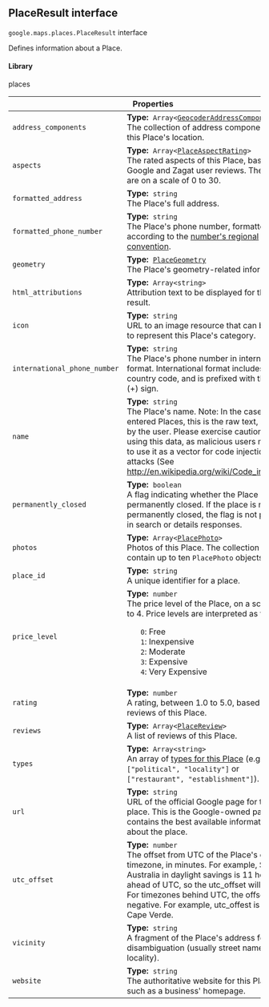 <h2 id="PlaceResult"> PlaceResult interface </h2><p>
<code><span itemprop="path">google.maps.places</span>.<span itemprop="name">PlaceResult</span></code>
interface
</p><p>Defines information about a Place.</p><h4>Library</h4><p>places</p><div class="devsite-table-wrapper"><table class="properties responsive" summary="interface PlaceResult - Properties">
<thead>
<tr><th colspan="2">Properties</th>
</tr></thead>
<tbody>
<tr id="PlaceResult.address_components">
<td><code><span>address_components</span></code></td>
<td><div><strong>Type:</strong>&nbsp; <code>Array&lt;<a href="https://github.com/amenadiel/google-maps-documentation/blob/master/docs/GeocoderAddressComponent.md">GeocoderAddressComponent</a>&gt;</code></div>
<div class="desc">The collection of address components for this Place's location.</div></td>
</tr>
<tr id="PlaceResult.aspects">
<td><code><span>aspects</span></code></td>
<td><div><strong>Type:</strong>&nbsp; <code>Array&lt;<a href="https://github.com/amenadiel/google-maps-documentation/blob/master/docs/PlaceAspectRating.md">PlaceAspectRating</a>&gt;</code></div>
<div class="desc">The rated aspects of this Place, based on Google and Zagat user reviews. The ratings are on a scale of 0 to 30.</div></td>
</tr>
<tr id="PlaceResult.formatted_address">
<td><code><span>formatted_address</span></code></td>
<td><div><strong>Type:</strong>&nbsp; <code>string</code></div>
<div class="desc">The Place's full address.</div></td>
</tr>
<tr id="PlaceResult.formatted_phone_number">
<td><code><span>formatted_phone_number</span></code></td>
<td><div><strong>Type:</strong>&nbsp; <code>string</code></div>
<div class="desc">The Place's phone number, formatted according to the <a href="http://en.wikipedia.org/wiki/Local_conventions_for_writing_telephone_numbers"> number's regional convention</a>.</div></td>
</tr>
<tr id="PlaceResult.geometry">
<td><code><span>geometry</span></code></td>
<td><div><strong>Type:</strong>&nbsp; <code><a href="https://github.com/amenadiel/google-maps-documentation/blob/master/docs/PlaceGeometry.md">PlaceGeometry</a></code></div>
<div class="desc">The Place's geometry-related information.</div></td>
</tr>
<tr id="PlaceResult.html_attributions">
<td><code><span>html_attributions</span></code></td>
<td><div><strong>Type:</strong>&nbsp; <code>Array&lt;string&gt;</code></div>
<div class="desc">Attribution text to be displayed for this Place result.</div></td>
</tr>
<tr id="PlaceResult.icon">
<td><code><span>icon</span></code></td>
<td><div><strong>Type:</strong>&nbsp; <code>string</code></div>
<div class="desc">URL to an image resource that can be used to represent this Place's category.</div></td>
</tr>
<tr id="PlaceResult.international_phone_number">
<td><code><span>international_phone_number</span></code></td>
<td><div><strong>Type:</strong>&nbsp; <code>string</code></div>
<div class="desc">The Place's phone number in international format. International format includes the country code, and is prefixed with the plus (+) sign.</div></td>
</tr>
<tr id="PlaceResult.name">
<td><code><span>name</span></code></td>
<td><div><strong>Type:</strong>&nbsp; <code>string</code></div>
<div class="desc">The Place's name. Note: In the case of user entered Places, this is the raw text, as typed by the user. Please exercise caution when using this data, as malicious users may try to use it as a vector for code injection attacks (See <a href="http://en.wikipedia.org/wiki/Code_injection"> http://en.wikipedia.org/wiki/Code_injection</a>).</div></td>
</tr>
<tr id="PlaceResult.permanently_closed">
<td><code><span>permanently_closed</span></code></td>
<td><div><strong>Type:</strong>&nbsp; <code>boolean</code></div>
<div class="desc">A flag indicating whether the Place is permanently closed. If the place is not permanently closed, the flag is not present in search or details responses.</div></td>
</tr>
<tr id="PlaceResult.photos">
<td><code><span>photos</span></code></td>
<td><div><strong>Type:</strong>&nbsp; <code>Array&lt;<a href="https://github.com/amenadiel/google-maps-documentation/blob/master/docs/PlacePhoto.md">PlacePhoto</a>&gt;</code></div>
<div class="desc">Photos of this Place. The collection will contain up to ten <code>PlacePhoto</code> objects.</div></td>
</tr>
<tr id="PlaceResult.place_id">
<td><code><span>place_id</span></code></td>
<td><div><strong>Type:</strong>&nbsp; <code>string</code></div>
<div class="desc">A unique identifier for a place.</div></td>
</tr>
<tr id="PlaceResult.price_level">
<td><code><span>price_level</span></code></td>
<td><div><strong>Type:</strong>&nbsp; <code>number</code></div>
<div class="desc">The price level of the Place, on a scale of 0 to 4. Price levels are interpreted as follows: <ul style="list-style-type: none;"> <li><code>0</code>: Free </li><li><code>1</code>: Inexpensive </li><li><code>2</code>: Moderate </li><li><code>3</code>: Expensive </li><li><code>4</code>: Very Expensive </li></ul></div></td>
</tr>
<tr id="PlaceResult.rating">
<td><code><span>rating</span></code></td>
<td><div><strong>Type:</strong>&nbsp; <code>number</code></div>
<div class="desc">A rating, between 1.0 to 5.0, based on user reviews of this Place.</div></td>
</tr>
<tr id="PlaceResult.reviews">
<td><code><span>reviews</span></code></td>
<td><div><strong>Type:</strong>&nbsp; <code>Array&lt;<a href="https://github.com/amenadiel/google-maps-documentation/blob/master/docs/PlaceReview.md">PlaceReview</a>&gt;</code></div>
<div class="desc">A list of reviews of this Place.</div></td>
</tr>
<tr id="PlaceResult.types">
<td><code><span>types</span></code></td>
<td><div><strong>Type:</strong>&nbsp; <code>Array&lt;string&gt;</code></div>
<div class="desc">An array of <a href="https://developers.google.com/places/supported_types">types for this Place</a> (e.g., <code>["political", "locality"]</code> or <code>["restaurant", "establishment"]</code>).</div></td>
</tr>
<tr id="PlaceResult.url">
<td><code><span>url</span></code></td>
<td><div><strong>Type:</strong>&nbsp; <code>string</code></div>
<div class="desc">URL of the official Google page for this place. This is the Google-owned page that contains the best available information about the place.</div></td>
</tr>
<tr id="PlaceResult.utc_offset">
<td><code><span>utc_offset</span></code></td>
<td><div><strong>Type:</strong>&nbsp; <code>number</code></div>
<div class="desc">The offset from UTC of the Place's current timezone, in minutes. For example, Sydney, Australia in daylight savings is 11 hours ahead of UTC, so the utc_offset will be 660. For timezones behind UTC, the offset is negative. For example, utc_offest is -60 for Cape Verde.</div></td>
</tr>
<tr id="PlaceResult.vicinity">
<td><code><span>vicinity</span></code></td>
<td><div><strong>Type:</strong>&nbsp; <code>string</code></div>
<div class="desc">A fragment of the Place's address for disambiguation (usually street name and locality).</div></td>
</tr>
<tr id="PlaceResult.website">
<td><code><span>website</span></code></td>
<td><div><strong>Type:</strong>&nbsp; <code>string</code></div>
<div class="desc">The authoritative website for this Place, such as a business' homepage.</div></td>
</tr>
</tbody>
</table></div>